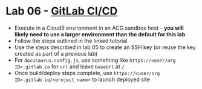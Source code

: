 # Lab 06 - [GitLab CI/CD](https://docs.gitlab.com/ee/ci/quick_start/tutorial.html)

* Execute in a Cloud9 environment in an ACG sandbox host - **you will likely need to use a larger environment than the default for this lab**
* Follow the steps outlined in the linked tutorial
* Use the steps described in lab 05 to create an SSH key (or reuse the key created as part of a previous lab)
* For `docusaurus.config.js`, use something like `https://<user/org ID>.gitlab.io` for `url` and leave `baseUrl` at `/`
* Once build/deploy steps complete, use `https://<user/org ID>.gitlab.io/<project name>` to launch deployed site
